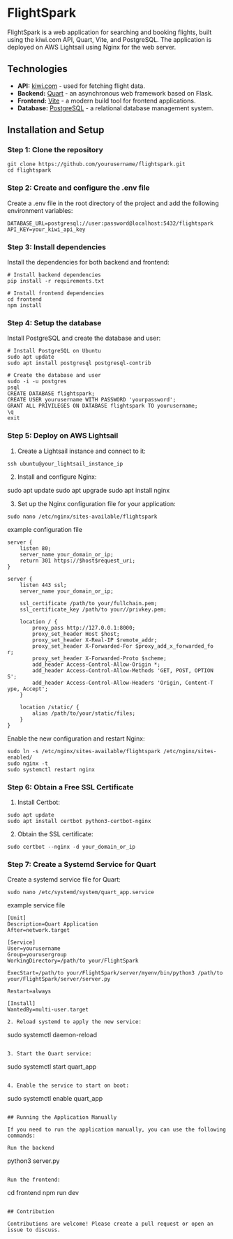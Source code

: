# FlightSpark

FlightSpark is a web application for searching and booking flights, built using the kiwi.com API, Quart, Vite, and PostgreSQL. The application is deployed on AWS Lightsail using Nginx for the web server.

## Technologies

- **API:** [kiwi.com](https://partners.kiwi.com/) - used for fetching flight data.
- **Backend:** [Quart](https://pgjones.gitlab.io/quart/) - an asynchronous web framework based on Flask.
- **Frontend:** [Vite](https://vitejs.dev/) - a modern build tool for frontend applications.
- **Database:** [PostgreSQL](https://www.postgresql.org/) - a relational database management system.

## Installation and Setup

### Step 1: Clone the repository

```
git clone https://github.com/yourusername/flightspark.git
cd flightspark
```

### Step 2: Create and configure the .env file

Create a .env file in the root directory of the project and add the following environment variables:

```
DATABASE_URL=postgresql://user:password@localhost:5432/flightspark
API_KEY=your_kiwi_api_key
```

### Step 3: Install dependencies

Install the dependencies for both backend and frontend:

```
# Install backend dependencies
pip install -r requirements.txt

# Install frontend dependencies
cd frontend
npm install
```

### Step 4: Setup the database

Install PostgreSQL and create the database and user:

```
# Install PostgreSQL on Ubuntu
sudo apt update
sudo apt install postgresql postgresql-contrib

# Create the database and user
sudo -i -u postgres
psql
CREATE DATABASE flightspark;
CREATE USER yourusername WITH PASSWORD 'yourpassword';
GRANT ALL PRIVILEGES ON DATABASE flightspark TO yourusername;
\q
exit
```

### Step 5: Deploy on AWS Lightsail

1. Create a Lightsail instance and connect to it:

```
ssh ubuntu@your_lightsail_instance_ip
```

2. Install and configure Nginx:

sudo apt update
sudo apt upgrade
sudo apt install nginx

3. Set up the Nginx configuration file for your application:

```
sudo nano /etc/nginx/sites-available/flightspark
```

example configuration file

```
server {
    listen 80;
    server_name your_domain_or_ip;
    return 301 https://$host$request_uri;
}

server {
    listen 443 ssl;
    server_name your_domain_or_ip;

    ssl_certificate /path/to your/fullchain.pem;
    ssl_certificate_key /path/to your//privkey.pem;

    location / {
        proxy_pass http://127.0.0.1:8000;
        proxy_set_header Host $host;
        proxy_set_header X-Real-IP $remote_addr;
        proxy_set_header X-Forwarded-For $proxy_add_x_forwarded_fo
r;
        proxy_set_header X-Forwarded-Proto $scheme;
        add_header Access-Control-Allow-Origin *;
        add_header Access-Control-Allow-Methods 'GET, POST, OPTION
S';
        add_header Access-Control-Allow-Headers 'Origin, Content-T
ype, Accept';
    }

    location /static/ {
        alias /path/to/your/static/files;
    }
}
```

Enable the new configuration and restart Nginx:

```
sudo ln -s /etc/nginx/sites-available/flightspark /etc/nginx/sites-enabled/
sudo nginx -t
sudo systemctl restart nginx
```

### Step 6: Obtain a Free SSL Certificate

1. Install Certbot:

```
sudo apt update
sudo apt install certbot python3-certbot-nginx
```

2. Obtain the SSL certificate:

```
sudo certbot --nginx -d your_domain_or_ip
```

### Step 7: Create a Systemd Service for Quart

Create a systemd service file for Quart:

```
sudo nano /etc/systemd/system/quart_app.service
```

example service file

```
[Unit]
Description=Quart Application
After=network.target

[Service]
User=yourusername
Group=yourusergroup
WorkingDirectory=/path/to your/FlightSpark

ExecStart=/path/to your/FlightSpark/server/myenv/bin/python3 /path/to your/FlightSpark/server/server.py

Restart=always

[Install]
WantedBy=multi-user.target

2. Reload systemd to apply the new service:

```

sudo systemctl daemon-reload

```

3. Start the Quart service:

```

sudo systemctl start quart_app

```

4. Enable the service to start on boot:

```

sudo systemctl enable quart_app

```

## Running the Application Manually

If you need to run the application manually, you can use the following commands:

Run the backend
```

python3 server.py

```

Run the frontend:

```

cd frontend
npm run dev

```

## Contribution

Contributions are welcome! Please create a pull request or open an issue to discuss.
```
